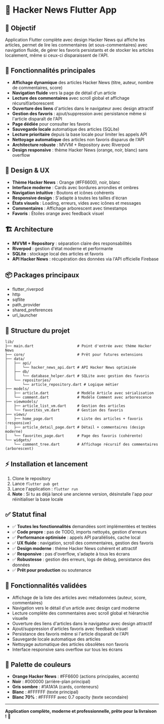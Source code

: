 # 📰 Hacker News Flutter App

## 🎯 Objectif

Application Flutter complète avec design Hacker News qui affiche les articles, permet de lire les commentaires (et sous-commentaires) avec navigation fluide, de gérer les favoris persistants et de stocker les articles localement, même si ceux-ci disparaissent de l'API.

## 🚀 Fonctionnalités principales

- **Affichage dynamique** des articles Hacker News (titre, auteur, nombre de commentaires, score)
- **Navigation fluide** vers la page de détail d'un article
- **Lecture des commentaires** avec scroll global et affichage récursif/arborescent
- **Ouverture des liens** d'articles dans le navigateur avec design attractif
- **Gestion des favoris** : ajout/suppression avec persistance même si l'article disparaît de l'API
- **Page dédiée** pour consulter les favoris
- **Sauvegarde locale** automatique des articles (SQLite)
- **Lecture prioritaire** depuis la base locale pour limiter les appels API
- **Nettoyage automatique** des articles non favoris disparus de l'API
- **Architecture robuste** : MVVM + Repository avec Riverpod
- **Design responsive** : thème Hacker News (orange, noir, blanc) sans overflow

## 🎨 Design & UX

- **Thème Hacker News** : Orange (#FF6600), noir, blanc
- **Interface moderne** : Cards avec bordures arrondies et ombres
- **Navigation intuitive** : Boutons et icônes cohérents
- **Responsive design** : S'adapte à toutes les tailles d'écran
- **États visuels** : Loading, erreurs, vides avec icônes et messages
- **Commentaires** : Affichage arborescent avec timestamps
- **Favoris** : Étoiles orange avec feedback visuel

## 🏗️ Architecture

- **MVVM + Repository** : séparation claire des responsabilités
- **Riverpod** : gestion d'état moderne et performante
- **SQLite** : stockage local des articles et favoris
- **API Hacker News** : récupération des données via l'API officielle Firebase

## 📦 Packages principaux

- flutter_riverpod
- http
- sqflite
- path_provider
- shared_preferences
- url_launcher

## 📁 Structure du projet

```
lib/
├── main.dart                    # Point d'entrée avec thème Hacker News
├── core/                        # Prêt pour futures extensions
├── data/
│   ├── api/
│   │   └── hacker_news_api.dart # API Hacker News optimisée
│   ├── db/
│   │   └── database_helper.dart # SQLite avec gestion des favoris
│   └── repositories/
│       └── article_repository.dart # Logique métier
├── models/
│   ├── article.dart             # Modèle Article avec sérialisation
│   └── comment.dart             # Modèle Comment avec arborescence
├── viewmodels/
│   ├── article_list_vm.dart     # Gestion des articles
│   └── favorites_vm.dart        # Gestion des favoris
├── views/
│   ├── home_page.dart           # Liste des articles + favoris (responsive)
│   ├── article_detail_page.dart # Détail + commentaires (design moderne)
│   └── favorites_page.dart      # Page des favoris (cohérente)
└── widgets/
    └── comment_tree.dart        # Affichage récursif des commentaires (arborescent)
```

## ⚡ Installation et lancement

1. Clone le repository
2. Lance `flutter pub get`
3. Lance l'application : `flutter run`
4. **Note** : Si tu as déjà lancé une ancienne version, désinstalle l'app pour réinitialiser la base locale

## ✅ Statut final

- ✅ **Toutes les fonctionnalités** demandées sont implémentées et testées
- ✅ **Code propre** : pas de TODO, imports nettoyés, gestion d'erreurs
- ✅ **Performance optimisée** : appels API parallélisés, cache local
- ✅ **UX fluide** : navigation, scroll des commentaires, gestion des favoris
- ✅ **Design moderne** : thème Hacker News cohérent et attractif
- ✅ **Responsive** : pas d'overflow, s'adapte à tous les écrans
- ✅ **Robustesse** : gestion des erreurs, logs de debug, persistance des données
- ✅ **Prêt pour production** ou soutenance

## 🎉 Fonctionnalités validées

- Affichage de la liste des articles avec métadonnées (auteur, score, commentaires)
- Navigation vers le détail d'un article avec design card moderne
- Lecture complète des commentaires avec scroll global et hiérarchie visuelle
- Ouverture des liens d'articles dans le navigateur avec design attractif
- Ajout/suppression d'articles favoris avec feedback visuel
- Persistance des favoris même si l'article disparaît de l'API
- Sauvegarde locale automatique des articles
- Nettoyage automatique des articles obsolètes non favoris
- Interface responsive sans overflow sur tous les écrans

## 🎨 Palette de couleurs

- **Orange Hacker News** : #FF6600 (actions principales, accents)
- **Noir** : #000000 (arrière-plan principal)
- **Gris sombre** : #1A1A1A (cards, conteneurs)
- **Blanc** : #FFFFFF (texte principal)
- **Blanc 70%** : #FFFFFF avec 0.7 opacity (texte secondaire)

---

**Application complète, moderne et professionnelle, prête pour la livraison !** 🚀
